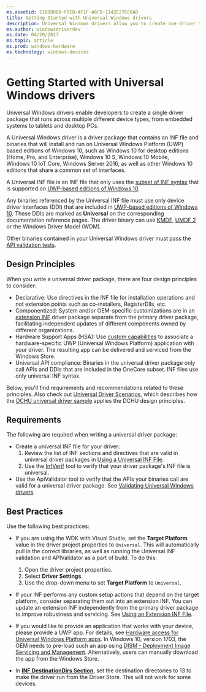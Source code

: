 ```yaml
---
ms.assetid: E109BD80-F9CB-4F1F-A6FD-1142E27EC6AD
title: Getting Started with Universal Windows drivers
description: Universal Windows drivers allow you to create one driver that runs on multiple device types, from embedded systems to tablets and PCs.
ms.author: windowsdriverdev
ms.date: 04/20/2017
ms.topic: article
ms.prod: windows-hardware
ms.technology: windows-devices
---
```


# Getting Started with Universal Windows drivers

Universal Windows drivers enable developers to create a single driver package that runs across multiple different device types, from embedded systems to tablets and desktop PCs.

A Universal Windows driver is a driver package that contains an INF file and binaries that will install and run on Universal Windows Platform (UWP) based editions of Windows 10, such as Windows 10 for desktop editions (Home, Pro, and Enterprise), Windows 10 S, Windows 10 Mobile, Windows 10 IoT Core, Windows Server 2016, as well as other Windows 10 editions that share a common set of interfaces.

A Universal INF file is an INF file that only uses the [subset of INF syntax](../install/using-a-universal-inf-file.md#which-inf-sections-are-invalid-in-a-universal-inf-file) that is supported on [UWP-based editions of Windows 10](windows-10-editions-for-universal-drivers.md).

Any binaries referenced by the Universal INF file must use only device driver interfaces (DDI) that are included in [UWP-based editions of Windows 10](windows-10-editions-for-universal-drivers.md).  These DDIs are marked as **Universal** on the corresponding documentation reference pages.  The driver binary can use [KMDF](../wdf/index.md), [UMDF 2](../wdf/getting-started-with-umdf-version-2.md) or the Windows Driver Model (WDM).

Other binaries contained in your Universal Windows driver must pass the [API validation tests](../devtest/infverif.md).

## Design Principles

When you write a universal driver package, there are four design principles to consider:

*  Declarative: Use directives in the INF file for installation operations and not extension points such as co-installers, RegisterDlls, etc.
*  Componentized: System and/or OEM-specific customizations are in an [extension INF](../install/using-an-extension-inf-file.md) driver package separate from the primary driver package, facilitating independent updates of different components owned by different organizations.
*  Hardware Support Apps (HSA): Use [custom capabilities](../devapps/creating-a-custom-capability-to-pair-driver-with-hsa.md) to associate a hardware-specific UWP (Universal Windows Platform) application with your driver.  The resulting app can be delivered and serviced from the Windows Store.
*  Universal API compliance: Binaries in the universal driver package only call APIs and DDIs that are included in the OneCore subset.  INF files use only universal INF syntax.

Below, you'll find requirements and recommendations related to these principles.  Also check out [Universal Driver Scenarios](universal-driver-scenarios.md), which describes how the [DCHU universal driver sample](https://github.com/Microsoft/Windows-driver-samples/tree/master/general/DCHU) applies the DCHU design principles.

## Requirements

The following are required when writing a universal driver package:

*  Create a universal INF file for your driver:
    1.  Review the list of INF sections and directives that are valid in universal driver packages in [Using a Universal INF File](../install/using-a-universal-inf-file.md#which-inf-sections-are-invalid-in-a-universal-inf-file).
    2.  Use the [InfVerif](../devtest/infverif.md) tool to verify that your driver package's INF file is universal.
*  Use the ApiValidator tool to verify that the APIs your binaries call are valid for a universal driver package.  See [Validating Universal Windows drivers](validating-universal-drivers.md).

## Best Practices

Use the following best practices:

*  If you are using the WDK with Visual Studio, set the **Target Platform** value in the driver project properties to `Universal`.  This will automatically pull in the correct libraries, as well as running the Universal INF validation and APIValidator as a part of build.  To do this:

    1. Open the driver project properties.
    2. Select **Driver Settings**.
    3. Use the drop-down menu to set **Target Platform** to `Universal`.
    
*  If your INF performs any custom setup actions that depend on the target platform, consider separating them out into an extension INF.  You can update an extension INF independently from the primary driver package to improve robustness and servicing.  See [Using an Extension INF File](../install/using-an-extension-inf-file.md).
*  If you would like to provide an application that works with your device, please provide a UWP app.  For details, see [Hardware access for Universal Windows Platform apps](../devapps/hardware-access-for-universal-windows-platform-apps.md).  In Windows 10, version 1703, the OEM needs to pre-load such an app using [DISM - Deployment Image Servicing and Management](https://docs.microsoft.com/windows-hardware/manufacture/desktop/dism---deployment-image-servicing-and-management-technical-reference-for-windows).  Alternatively, users can manually download the app from the Windows Store.
*  In [**INF DestinationDirs Section**](../install/inf-destinationdirs-section.md), set the destination directories to 13 to make the driver run from the Driver Store.  This will not work for some devices.
